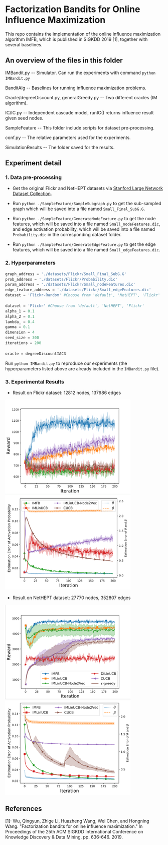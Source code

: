 # Factorization Bandits for Online Influence Maximization

This repo contains the implementation of the online influence maximization algorithm IMFB, which is published in SIGKDD 2019 [1], together with several baselines.


## An overview of the files in this folder
IMBandit.py -- Simulator. Can run the experiments with command ```python IMBandit.py``` 

BanditAlg -- Baselines for running influence maximization problems.

Oracle/degreeDiscount.py, generalGreedy.py -- Two different oracles (IM algorithm).

IC/IC.py -- Independent cascade model, runIC() returns influence result given seed nodes.

SampleFeature -- This folder include scripts for dataset pre-processing.

conf.py -- The relative parameters used for the experiments. 

SimulationResults -- The folder saved for the results. 

## Experiment detail

### 1. Data pre-processing

- Get the original Flickr and NetHEPT datasets via [Stanford Large Network Dataset Collection](https://snap.stanford.edu/data/).

- Run `python ./SampleFeature/SampleSubgraph.py` to get the sub-sampled graph which will be saved into a file named `Small_Final_SubG.G`.

- Run `python ./SampleFeature/GenerateNodeFeature.py` to get the node features, which will be saved into a file named `Small_nodeFeatures.dic`, and edge activation probability, which will be saved into a file named `Probability.dic` in the corresponding dataset folder.

- Run  `python ./SampleFeature/GenerateEdgeFeature.py` to get the edge features, which will be saved into a file named `Small_edgeFeatures.dic`.


### 2. Hyperparameters

```python
graph_address = './datasets/Flickr/Small_Final_SubG.G'
prob_address = './datasets/Flickr/Probability.dic'
param_address = './datasets/Flickr/Small_nodeFeatures.dic'
edge_feature_address = './datasets/Flickr/Small_edgeFeatures.dic'
dataset = 'Flickr-Random' #Choose from 'default', 'NetHEPT', 'Flickr'

dataset = 'Flickr' #Choose from 'default', 'NetHEPT', 'Flickr'
alpha_1 = 0.1
alpha_2 = 0.1
lambda_ = 0.4
gamma = 0.1
dimension = 4
seed_size = 300
iterations = 200

oracle = degreeDiscountIAC3
```
Run `python IMBandit.py` to reproduce our experiments (the hyperparameters listed above are already included in the `IMBandit.py` file).

### 3. Experimental Results
- Result on Flickr dataset: 12812 nodes, 137986 edges

<p float="left">
<img src="./SimulationResults/AvgReward_Flickr.png" alt="alt text" width="400" height="300">
<img src="./SimulationResults/loss_Flickr.png" alt="alt text" width="400" height="300">
</p>


- Result on NetHEPT dataset: 27770 nodes, 352807 edges

<p float="left">
<img src="./SimulationResults/AvgReward_NetHEPT.png" alt="alt text" width="400" height="300">
<img src="./SimulationResults/loss_NetHEPT.png" alt="alt text" width="400" height="300">
</p>



## References
[1]: Wu, Qingyun, Zhige Li, Huazheng Wang, Wei Chen, and Hongning Wang. "Factorization bandits for online influence maximization." In Proceedings of the 25th ACM SIGKDD International Conference on Knowledge Discovery & Data Mining, pp. 636-646. 2019.
